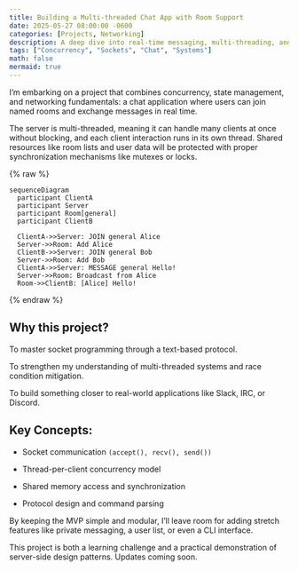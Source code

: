 ```yaml
---
title: Building a Multi-threaded Chat App with Room Support
date: 2025-05-27 08:00:00 -0600
categories: [Projects, Networking]
description: A deep dive into real-time messaging, multi-threading, and stateful room-based communication.
tags: ["Concurrency", "Sockets", "Chat", "Systems"]
math: false
mermaid: true
---
```


I’m embarking on a project that combines concurrency, state management, and networking fundamentals: a chat application where users can join named rooms and exchange messages in real time.

The server is multi-threaded, meaning it can handle many clients at once without blocking, and each client interaction runs in its own thread. Shared resources like room lists and user data will be protected with proper synchronization mechanisms like mutexes or locks.

{% raw %}

```mermaid
sequenceDiagram
  participant ClientA
  participant Server
  participant Room[general]
  participant ClientB

  ClientA->>Server: JOIN general Alice
  Server->>Room: Add Alice
  ClientB->>Server: JOIN general Bob
  Server->>Room: Add Bob
  ClientA->>Server: MESSAGE general Hello!
  Server->>Room: Broadcast from Alice
  Room->>ClientB: [Alice] Hello!
```

{% endraw %}

## Why this project?

To master socket programming through a text-based protocol.

To strengthen my understanding of multi-threaded systems and race condition mitigation.

To build something closer to real-world applications like Slack, IRC, or Discord.

## Key Concepts:

- Socket communication `(accept(), recv(), send())`

- Thread-per-client concurrency model

- Shared memory access and synchronization

- Protocol design and command parsing

By keeping the MVP simple and modular, I’ll leave room for adding stretch features like private messaging, a user list, or even a CLI interface.

This project is both a learning challenge and a practical demonstration of server-side design patterns. Updates coming soon.

